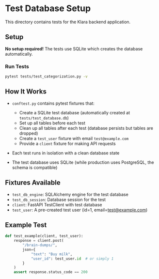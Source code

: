 # Test Database Setup

This directory contains tests for the Klara backend application.

## Setup

**No setup required!** The tests use SQLite which creates the database automatically.

### Run Tests

```bash
pytest tests/test_categorization.py -v
```

## How It Works

- `conftest.py` contains pytest fixtures that:
  - Create a SQLite test database (automatically created at `tests/test_database.db`)
  - Set up all tables before each test
  - Clean up all tables after each test (database persists but tables are dropped)
  - Create a `test_user` fixture with email `test@example.com`
  - Provide a `client` fixture for making API requests

- Each test runs in isolation with a clean database state
- The test database uses SQLite (while production uses PostgreSQL, the schema is compatible)

## Fixtures Available

- `test_db_engine`: SQLAlchemy engine for the test database
- `test_db_session`: Database session for the test
- `client`: FastAPI TestClient with test database
- `test_user`: A pre-created test user (id=1, email=test@example.com)

## Example Test

```python
def test_example(client, test_user):
    response = client.post(
        "/brain-dumps/",
        json={
            "text": "Buy milk",
            "user_id": test_user.id  # or simply 1
        }
    )
    assert response.status_code == 200
```
